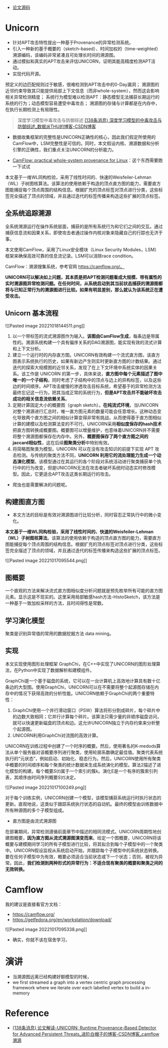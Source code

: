 - [论文源码](https://github.com/crimson-unicorn/analyzer)
# Unicorn
- 针对APT攻击特性提出一种基于Provenance的异常检测系统。
- 引入一种新的基于概要的（sketch-based）、时间加权的（time-weighted）溯源编码，该编码非常紧凑且可处理长时间的溯源图。
- 通过模拟和真实的APT攻击来评估UNICORN，证明其能高精度检测APT活动。
- 实现代码开源。

预定义的边匹配规则过于敏感，很难检测到APT攻击中的0-Day漏洞；
溯源图的近邻约束导致其只能提供局部上下文信息（而非whole-system），然而这会影响相关异常检测精度；
系统行为模型难以检测APT：静态模型无法捕获长期运行的系统的行为；动态模型容易遭受中毒攻击；
溯源图的存储与计算都是在内存中，在执行长期检测上有局限性。

>深度学习模型中毒攻击与防御综述
>[(138条消息) 深度学习模型的中毒攻击与防御综述_数据派THU的博客-CSDN博客](https://blog.csdn.net/tMb8Z9Vdm66wH68VX1/article/details/113009497)

- 数据收集框架的完整性是UNICORN正确性的核心，因此我们假定所使用的CamFlow中，LSM完整性是可信的。同时，本文假设内核、溯源数据和分析引擎的正确性，我们重点关注UNICORN的分析能力。

- [CamFlow: practical whole-system provenance for Linux](https://camflow.org/)：这个东西需要跑一下试试

本文基于一维WL同构检验，采用了线性时间的、快速的Weisfeiler-Lehman（WL）子树图核算法。该算法的使用依赖于构造的顶点直方图的能力，需要直方图能捕捉每个顶点周围的结构信息。根据扩充的顶点标签对顶点进行分类，这些标签完全描述了顶点的领域，并且通过迭代的标签传播来构造这些扩展的顶点标签。


## 全系统追踪溯源
全系统溯源运行在操作系统层面，捕获的是所有系统行为和它们之间的交互。通过捕获信息流和因果关系，即使攻击者通过操作内核对象来隐藏自己的行踪也无济于事。

本文使用CamFlow，采用了Linux安全模块（Linux Security Modules，LSM）框架来确保高效可靠的信息流记录。LSM可以消除race condition。

CamFlow：溯源搜集系统，参考官网 https://camflow.org/。

**UNICORN可以解决如上问题，其本质是把APT检测问题看成大规模、带有属性的实时溯源图异常检测问题。在任何时间，从系统启动到其当前状态捕获的溯源图都将与已知正常行为的溯源图进行比较。如果有明显差别，那么就认为该系统正在遭受攻击。**

## Unicorn 基本流程
![[Pasted image 20221018144511.png]]
1. 以一个带标签的流式溯源图作为输入。**该图由CamFlow生成**，每条边是带属性的。溯源系统构建一个具有偏序关系的DAG溯源图，能实现有效的流式计算和上下文分析。
2. 建立一个运行时的内存直方图。UNICORN有效构建一个流式直方图，该直方图表示系统执行的历史，如果有新边产生则实时更新直方图的计数结果。通过迭代的探索大规模图的近邻关系，发现了在上下文环境中系统实体的因果关系。该工作是 UNICORN 的第一步，具体来说，**直方图中每个元素描述了图中唯一的一个子结构**，同时考虑了子结构中的顶点与边上的异构标签，以及这些边的时间顺序。APT攻击缓慢的渗透攻击目标系统，希望基于的异常检测方法最终忘记这一行为，把其当成正常的系统行为，**但是APT攻击并不能破坏攻击成功的相关信息流依赖关系**。
3. 定期计算固定大小的概要图（graph sketch）。**在纯流式环境**，当UNICORN对整个溯源进行汇总时，唯一直方图元素的数量可能会任意增长。这种动态变化导致两个直方图之间的相似计算变得非常有挑战，从而使得基于直方图相似计算的建模以及检测算法变的不可行。UNICORN采用**相似度保存的hash技术**把直方图转换成概要图。概要图可以增量维护，也意味着UNICORN并不需要将整个溯源图都保存在内存中。另外，**概要图保存了两个直方图之间的jaccard相似性**，这在后续**图聚类分析**中特别有效。
4. 将简略图聚类为模型。UNICORN 可以在没有攻击知识的前提下实现 APT 攻击检测。与传统的聚类方法不同，**UNICORN 利用它的流处理能力生成一个动态演化模型**。该模型通过在其运行的各个阶段对系统活动进行聚类捕获单个执行中的行为改变，但是UNICORN无法在攻击者破坏系统时动态实时修改模型。因此，它更适合APT攻击这类长期运行的攻击。

- 爬虫也是需要解决的问题呢。

## 构建图直方图
- 本文方法的目标是有效对溯源图进行比较分析，同时容忍正常执行中的微小变化。

**本文基于一维WL同构检验，采用了线性时间的、快速的Weisfeiler-Lehman（WL）子树图核算法**。该算法的使用依赖于构造的顶点直方图的能力，需要直方图能捕捉每个顶点周围的结构信息。根据扩充的顶点标签对顶点进行分类，这些标签完全描述了顶点的领域，并且通过迭代的标签传播来构造这些扩展的顶点标签。

![[Pasted image 20221017095544.png]]

## 图概要
一个直观的方法来解决流式直方图相似度分析问题就是预先枚举所有可能的直方图元素。显示这是不现实的。这里采用局部敏感hash方法-HistoSketch，该方法是一种基于一致加权采样的方法，且时间得性是常数。

## 学习演化模型
聚类是识别异常值的常用的数据挖掘方法 data mining。

## 实现
本文实现使用图形处理框架 GraphChi，在C++中实现了UNICORN的图形处理算法，在Python中实现了数据解析和建模组件。

GraphChi是一个基于磁盘的系统，它可以在一台计算机上高效地计算具有数十亿条边的大型图。使用GraphChi，UNICORN可以在不需要将整个起源图存储在内存中的情况下获得高效的分析性能。UNICORN依赖于GraphChi的两个重要特性：
1. GraphChi使用一个并行滑动窗口（PSW）算法将形分割成碎片，每个碎片中的边数大致相同；它并行计算每个碎片。该算法只需少量的非顺序磁盘访问，就可以快速更新磁盘的顶点和边。这允许UNICORN独立于内存约束来分析整个起源图。
2. UNICORN利用GraphChi对流图的高效计算。

UNICORN在训练过程中创建了一个时序的概要。然后，使用著名的K-medods算法从单个服务器对该概要序列进行聚类，使用轮廓系数确定最佳值。聚类代表系统执行的“元状态”，例如启动、初始化、稳态行为。然后，UNICORN使用所有聚类中概要的时间顺序和每个聚类的统计数据来生成系统演化的模型。算法2描述了进化模型的构建。每个概要$S(t)$属于一个索引的簇k。演化E是一个有序的簇索引列表，其顺序由时间序列概要$S(t)$决定。

![[Pasted image 20221017100249.png]]

对于每个训练实例，UNICORN创建一个模型，该模型捕获系统运行时执行状态的更新。直观地说，这类似于跟踪系统执行状态的自动机。最终的模型由训练数据中所有种源图的多个子模型组成。

- 直方图是由流式溯源图

在部署期间，异常检测遵循前面章节中描述的相同流模式。UNICORN周期性地创建图概要，**因为直方图从流式溯源图演变而来**。给定一个图概要，UNICORN将该概要与建模期间学习的所有子模型进行比较，将其拟合到每个子模型中的一个聚类中。UNICORN假设监视从系统启动开始，并跟踪每个子模型中的系统状态转换。要在任何子模型中为有效，概要必须适合当前状态或下一个状态；否则，被视为异常。因此，**我们检测到两种形式的异常行为：不适合现有聚类的概要和聚类之间的无效转换。**

# Camflow
我的建议是直接看官方文档：
- https://camflow.org/
- https://getfedora.org/en/workstation/download/

![[Pasted image 20221017095338.png]]

- 确实，你就不该在宿舍学习，

# 演讲
- 当溯源图远离已经构建好额模型的时候，
- we first streamed a graph into a vertex centric graph processing framework where we iterate over each labelled vertex to build a in-memory 

# Reference
- [(138条消息) 论文解读-UNICORN: Runtime Provenance-Based Detector for Advanced Persistent Threats_进阶白帽子的博客-CSDN博客_camflow 溯源](https://blog.csdn.net/xjxtx1985/article/details/106473928)